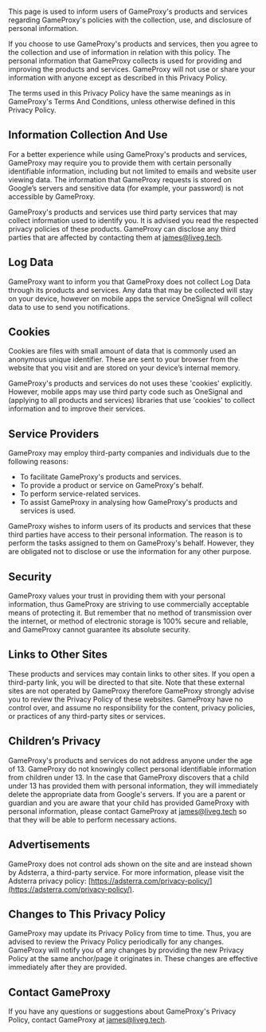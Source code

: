 This page is used to inform users of GameProxy's products and services regarding GameProxy's policies with the collection, use, and disclosure of personal information.

If you choose to use GameProxy's products and services, then you agree to the collection and use of information in relation with this policy. The personal information that GameProxy collects is used for providing and improving the products and services. GameProxy will not use or share your information with anyone except as described in this Privacy Policy.

The terms used in this Privacy Policy have the same meanings as in GameProxy's Terms And Conditions, unless otherwise defined in this Privacy Policy.

## Information Collection And Use
For a better experience while using GameProxy's products and services, GameProxy may require you to provide them with certain personally identifiable information, including but not limited to emails and website user viewing data. The information that GameProxy requests is stored on Google’s servers and sensitive data (for example, your password) is not accessible by GameProxy.

GameProxy's products and services use third party services that may collect information used to identify you. It is advised you read the respected privacy policies of these products. GameProxy can disclose any third parties that are affected by contacting them at [james@liveg.tech](mailto:james@liveg.tech).

## Log Data
GameProxy want to inform you that GameProxy does not collect Log Data through its products and services. Any data that may be collected will stay on your device, however on mobile apps the service OneSignal will collect data to use to send you notifications.

## Cookies
Cookies are files with small amount of data that is commonly used an anonymous unique identifier. These are sent to your browser from the website that you visit and are stored on your device’s internal memory.

GameProxy's products and services do not uses these 'cookies' explicitly. However, mobile apps may use third party code such as OneSignal and (applying to all products and services) libraries that use 'cookies' to collect information and to improve their services.

## Service Providers
GameProxy may employ third-party companies and individuals due to the following reasons:

* To facilitate GameProxy's products and services.
* To provide a product or service on GameProxy's behalf.
* To perform service-related services.
* To assist GameProxy in analysing how GameProxy's products and services is used.

GameProxy wishes to inform users of its products and services that these third parties have access to their personal information. The reason is to perform the tasks assigned to them on GameProxy's behalf. However, they are obligated not to disclose or use the information for any other purpose.

## Security
GameProxy values your trust in providing them with your personal information, thus GameProxy are striving to use commercially acceptable means of protecting it. But remember that no method of transmission over the internet, or method of electronic storage is 100% secure and reliable, and GameProxy cannot guarantee its absolute security.

## Links to Other Sites
These products and services may contain links to other sites. If you open a third-party link, you will be directed to that site. Note that these external sites are not operated by GameProxy therefore GameProxy strongly advise you to review the Privacy Policy of these websites. GameProxy have no control over, and assume no responsibility for the content, privacy policies, or practices of any third-party sites or services.

## Children’s Privacy
GameProxy's products and services do not address anyone under the age of 13. GameProxy do not knowingly collect personal identifiable information from children under 13. In the case that GameProxy discovers that a child under 13 has provided them with personal information, they will immediately delete the appropriate data from Google's servers. If you are a parent or guardian and you are aware that your child has provided GameProxy with personal information, please contact GameProxy at [james@liveg.tech](mailto:james@liveg.tech) so that they will be able to perform necessary actions.

## Advertisements
GameProxy does not control ads shown on the site and are instead shown by Adsterra, a third-party service. For more information, please visit the Adsterra privacy policy: [https://adsterra.com/privacy-policy/](https://adsterra.com/privacy-policy/).

## Changes to This Privacy Policy
GameProxy may update its Privacy Policy from time to time. Thus, you are advised to review the Privacy Policy periodically for any changes. GameProxy will notify you of any changes by providing the new Privacy Policy at the same anchor/page it originates in. These changes are effective immediately after they are provided.

## Contact GameProxy
If you have any questions or suggestions about GameProxy's Privacy Policy, contact GameProxy at [james@liveg.tech](mailto:james@liveg.tech).
